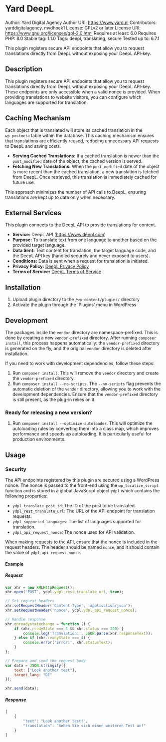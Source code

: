 # Yard DeepL

Author: Yard Digital Agency
Author URI: <https://www.yard.nl>
Contributors: yarddigitalagency, mvdhoek1
License: GPLv2 or later
License URI: <https://www.gnu.org/licenses/gpl-2.0.html>
Requires at least: 6.0
Requires PHP: 8.0
Stable tag: 1.1.0
Tags: deepl, translating, secure
Tested up to: 6.7.1

This plugin registers secure API endpoints that allow you to request translations directly from DeepL without exposing your DeepL API-key.

## Description

This plugin registers secure API endpoints that allow you to request translations directly from DeepL without exposing your DeepL API-key. These endpoints are only accessible when a valid nonce is provided.
When providing translations to website visitors, you can configure which languages are supported for translation.

## Caching Mechanism

Each object that is translated will store its cached translation in the `wp_postmeta` table within the database. This caching mechanism ensures that translations are efficiently reused, reducing unnecessary API requests to DeepL and saving costs.

- **Serving Cached Translations:** If a cached translation is newer than the `post_modified` date of the object, the cached version is served.
- **Fetching New Translations:** When the `post_modified` date of the object is more recent than the cached translation, a new translation is fetched from DeepL. Once retrieved, this translation is immediately cached for future use.

This approach minimizes the number of API calls to DeepL, ensuring translations are kept up to date only when necessary.

## External Services

This plugin connects to the DeepL API to provide translations for content.

- **Service:** DeepL API (<https://www.deepl.com>)
- **Purpose:** To translate text from one language to another based on the provided target language.
- **Data Sent:** Text content for translation, the target language code, and the DeepL API key (handled securely and never exposed to users).
- **Conditions:** Data is sent when a request for translation is initiated.
- **Privacy Policy:** [DeepL Privacy Policy](https://www.deepl.com/privacy)
- **Terms of Service:** [DeepL Terms of Service](https://www.deepl.com/pro-license)

## Installation

1. Upload plugin directory to the `/wp-content/plugins/` directory
2. Activate the plugin through the 'Plugins' menu in WordPress

## Development

The packages inside the `vendor` directory are namespace-prefixed. This is done by creating a new `vendor-prefixed` directory. After running `composer install`, this process happens automatically: the `vendor-prefixed` directory is generated on the fly, and the original `vendor` directory is deleted after installation.

If you need to work with development dependencies, follow these steps:

1. Run `composer install`. This will remove the `vendor` directory and create the `vendor-prefixed` directory.
2. Run `composer install --no-scripts`. The `--no-scripts` flag prevents the automatic deletion of the `vendor` directory, allowing you to work with the development dependencies. Ensure that the `vendor-prefixed` directory is still present, as the plug-in relies on it.

### Ready for releasing a new version?

1. Run `composer install --optimize-autoloader`. This will optimize the autoloading rules by converting them into a class map, which improves performance and speeds up autoloading. It is particularly useful for production environments.

## Usage

### Security

The API endpoints registered by this plugin are secured using a WordPress nonce. The nonce is passed to the front-end using the `wp_localize_script` function and is stored in a global JavaScript object `ydpl` which contains the following properties:

- `ydpl_translate_post_id`: The ID of the post to be translated.
- `ydpl_rest_translate_url`: The URL of the API endpoint for translation requests.
- `ydpl_supported_languages`: The list of languages supported for translation.
- `ydpl_api_request_nonce`: The nonce used for API validation.

When making requests to the API, ensure that the nonce is included in the request headers. The header should be named `nonce`, and it should contain the value of `ydpl_api_request_nonce`.

#### Example

##### Request

```javascript
var xhr = new XMLHttpRequest();
xhr.open('POST', ydpl.ydpl_rest_translate_url, true);

// Set request headers
xhr.setRequestHeader('Content-Type', 'application/json');
xhr.setRequestHeader('nonce', ydpl.ydpl_api_request_nonce);

// Handle response
xhr.onreadystatechange = function () {
    if (xhr.readyState === 4 && xhr.status === 200) {
        console.log('Translation:', JSON.parse(xhr.responseText));
    } else if (xhr.readyState === 4) {
        console.error('Error:', xhr.statusText);
    }
};

// Prepare and send the request body
var data = JSON.stringify({
    text: ["Look another test"],
    target_lang: "DE"
});

xhr.send(data);
```

##### Response

```javascript
[
    {
        "text": "Look another test!",
        "translation": "Sehen Sie sich einen weiteren Test an!"
    }
]
```
